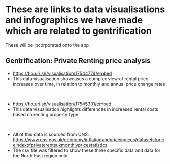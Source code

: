  # These are links to data visualisations and infographics we have made which are related to gentrification
 These will be incorporated onto the app
 <br>
 
 ## Gentrification: Private Renting price analysis
 - https://flo.uri.sh/visualisation/17544774/embed
 - This data visualisation showcases a complex view of rental price increases over time, in relation to monthly and annual price change rates
   
<br>

- https://flo.uri.sh/visualisation/17545301/embed
- This data visualisation highlights differences in increased rental costs based on renting property type

 <br>
 
 - All of this data is sourced from ONS: https://www.ons.gov.uk/economy/inflationandpriceindices/datasets/priceindexofprivaterentsukmonthlypricestatistics
 - The csv file was filtered to show these three specific data and data for the North East region only
